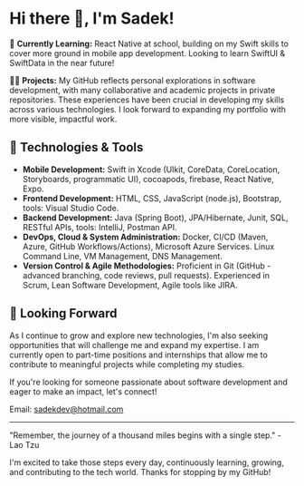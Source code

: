 # Hi there 👋, I'm Sadek!

🌱 **Currently Learning:** React Native at school, building on my Swift skills to cover more ground in mobile app development. Looking to learn SwiftUI & SwiftData in the near future!

👨‍💻 **Projects:** My GitHub reflects personal explorations in software development, with many collaborative and academic projects in private repositories. These experiences have been crucial in developing my skills across various technologies. I look forward to expanding my portfolio with more visible, impactful work.

## 🔧 Technologies & Tools
- **Mobile Development:**  Swift in Xcode (UIkit, CoreData, CoreLocation, Storyboards, programmatic UI), cocoapods, firebase, React Native, Expo. 
- **Frontend Development:** HTML, CSS, JavaScript (node.js), Bootstrap, tools: Visual Studio Code.
- **Backend Development:** Java (Spring Boot), JPA/Hibernate, Junit, SQL, RESTful APIs, tools: IntelliJ, Postman API.
- **DevOps, Cloud & System Administration:** Docker, CI/CD (Maven, Azure, GitHub Workflows/Actions), Microsoft Azure Services. Linux Command Line, VM Management, DNS Management.
- **Version Control & Agile Methodologies:** Proficient in Git (GitHub - advanced branching, code reviews, pull requests). Experienced in Scrum, Lean Software Development, Agile tools like JIRA.


## 🔭 **Looking Forward**
As I continue to grow and explore new technologies, I'm also seeking opportunities that will challenge me and expand my expertise. I am currently open to part-time positions and internships that allow me to contribute to meaningful projects while completing my studies.

If you're looking for someone passionate about software development and eager to make an impact, let's connect!

Email: sadekdev@hotmail.com

---

"Remember, the journey of a thousand miles begins with a single step." - Lao Tzu

I'm excited to take those steps every day, continuously learning, growing, and contributing to the tech world. Thanks for stopping by my GitHub!
